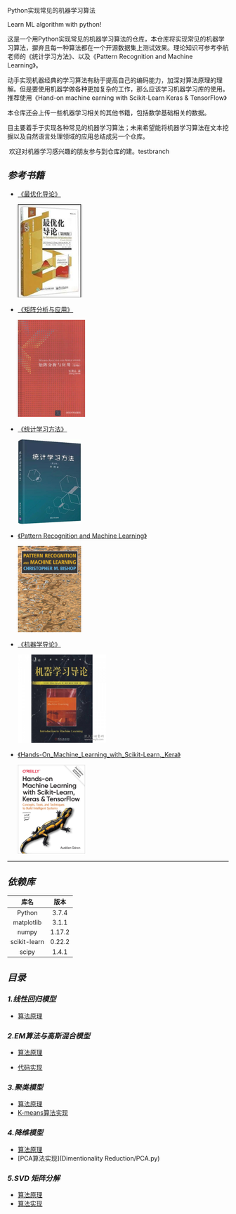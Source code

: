 Python实现常见的机器学习算法

Learn ML algorithm with python!   

​		这是一个用Python实现常见的机器学习算法的仓库，本仓库将实现常见的机器学习算法，摒弃且每一种算法都在一个开源数据集上测试效果。理论知识可参考李航老师的《统计学习方法》、以及《Pattern Recognition  and Machine Learning》。

​        动手实现机器经典的学习算法有助于提高自己的编码能力，加深对算法原理的理解。但是要使用机器学做各种更加复杂的工作，那么应该学习机器学习库的使用。推荐使用《Hand-on machine earning with Scikit-Learn Keras & TensorFlow》

​        本仓库还会上传一些机器学习相关的其他书籍，包括数学基础相关的数据。

​        目主要着手于实现各种常见的机器学习算法；未来希望能将机器学习算法在文本挖掘以及自然语言处理领域的应用总结成另一个仓库。

​        欢迎对机器学习感兴趣的朋友参与到仓库的建。testbranch

## _参考书籍_

- [《最优化导论》](/Books/An_Introduction_to_Optimization.pdf)

  <img src="Figures/IntrotoOptim.jpg" width="30%">

- [《矩阵分析与应用》](/Books/矩阵分析与应用第二版.pdf)

  <img src="Figures/MatrixAnalysis.jpg" width="32%">

* [《统计学习方法》](/Books/统计学习方法（第2版）.pdf)

     <img src="/Figures/StatisticLearning.jpg" width="30%">

* [《Pattern Recognition and Machine Learning》](Books/Pattern_Recognition_and_Machine_Learning.pdf)

     <img src="Figures/PRML.jpg" width="30%">

* [《机器学导论》](/Books/Introduction_to_machine_learing（2nd）.pdf)

     <img src="Figures/IntroToML.jpg" width="42%">

* [《Hands-On_Machine_Learning_with_Scikit-Learn,_Kera》](Books/Hands-On_Machine_Learning_with_Scikit-Learn,_Kera.pdf)

     <img src="Figures/HandOnML.jpg" width="32%">

     

     

     

     

     

     

     

     

     

***



## _依赖库_

|     库名     |  版本  |
| :----------: | :----: |
|    Python    | 3.7.4  |
|  matplotlib  | 3.1.1  |
|    numpy     | 1.17.2 |
| scikit-learn | 0.22.2 |
|    scipy     | 1.4.1  |



## _目录_

### ***1.线性回归模型***

   - [算法原理]()

### ***2.EM算法与高斯混合模型***

   - [算法原理]()

   - [代码实现](GMM-EM/GussianMixture.py)

### ***3.聚类模型***

- [算法原理]()
- [K-means算法实现](Clustering/K-means.py)

### ***4.降维模型***

- [算法原理]()
- [PCA算法实现](Dimentionality Reduction/PCA.py)

### ***5.SVD 矩阵分解***

- [算法原理]()
- [算法实现]()














